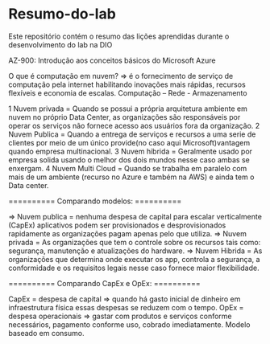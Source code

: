 # Resumo-do-lab
Este repositório contém o resumo das lições aprendidas durante o desenvolvimento do lab na DIO


AZ-900: Introdução aos conceitos básicos do Microsoft Azure

O que é computação em nuvem? => é o fornecimento de serviço de computação pela internet habilitando inovações mais rápidas, recursos flexíveis e economia de escalas.
Computação – Rede - Armazenamento

1 Nuvem privada = Quando se possui a própria arquitetura ambiente em nuvem no próprio Data Center, as organizações são responsáveis por 
     operar os serviços não fornece acesso aos usuários fora da organização.
2  Nuvem Publica = Quando a entrega de serviços e recursos a uma serie de clientes por meio de um único provide(no caso aqui 
     Microsoft)vantagem quando empresa multinacional.
3  Nuvem hibrida = Geralmente usado por empresa solida usando o melhor dos dois mundos nesse caso ambas se enxergam.
4 Nuvem Multi Cloud = Quando se trabalha em paralelo com mais de um ambiente (recurso no Azure e também na AWS) e ainda tem o Data center.

 ========== Comparando modelos: ========== 

=>	Nuvem publica = nenhuma despesa de capital para escalar verticalmente (CapEx) aplicativos podem ser provisionados e desprovisionados 
     rapidamente as organizações pagam apenas pelo que utiliza.
=>	Nuvem privada = As organizações que tem o controle sobre os recursos tais como: segurança, manutenção e atualizações do hardware.
=>	Nuvem Hibrida =  As organizações que determina onde executar os app, controla a segurança, a conformidade e os requisitos legais nesse 
     caso  fornece maior flexibilidade.

========== Comparando CapEx e OpEx: ==========

CapEx = despesa de capital => quando há gasto inicial de dinheiro em infraestrutura física essas despesas se reduzem com o tempo.
OpEx = despesa operacionais => gastar com produtos e serviços conforme necessários, pagamento conforme uso, cobrado imediatamente.
Modelo baseado em consumo.



